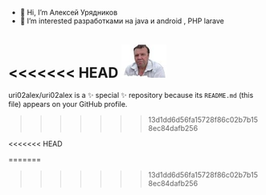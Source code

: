 - 👋 Hi, I’m  Алексей Урядников
- 👀 I’m interested  разработками на java и android , PHP larave

<<<<<<< HEAD
![я](https://github.com/uri02alex/uri02alex/blob/main/FOTO/URI_FOTO.png )
=======
uri02alex/uri02alex is a ✨ special ✨ repository because its `README.md` (this file) appears on your GitHub profile.
>>>>>>> 13d1dd6d56fa15728f86c02b7b158ec84dafb256

<<<<<<< HEAD


=======
>>>>>>> 13d1dd6d56fa15728f86c02b7b158ec84dafb256
<!---
uri02alex/uri02alex is a ✨ special ✨ repository because its `README.md` (this file) appears on your GitHub profile.
You can click the Preview link to take a look at your changes.
--->

